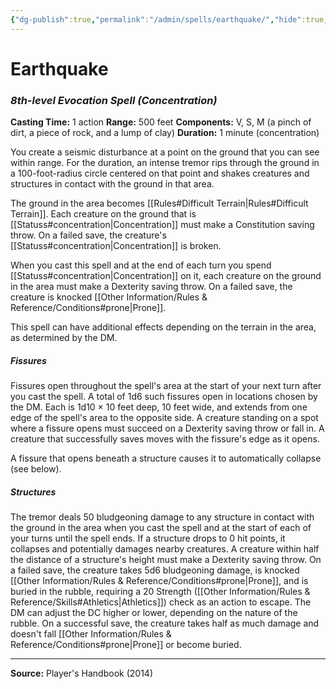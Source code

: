 ```yaml
---
{"dg-publish":true,"permalink":"/admin/spells/earthquake/","hide":true,"updated":"2025-08-05T19:49:54.487+01:00"}
---
```


# Earthquake
### *8th-level Evocation Spell* *(Concentration)*
**Casting Time:** 1 action
**Range:** 500 feet
**Components:** V, S, M (a pinch of dirt, a piece of rock, and a lump of clay)
**Duration:** 1 minute (concentration)

You create a seismic disturbance at a point on the ground that you can see within range. For the duration, an intense tremor rips through the ground in a 100-foot-radius circle centered on that point and shakes creatures and structures in contact with the ground in that area.

The ground in the area becomes [[Rules#Difficult Terrain\|Rules#Difficult Terrain]]. Each creature on the ground that is [[Statuss#concentration\|Concentration]] must make a Constitution saving throw. On a failed save, the creature's [[Statuss#concentration\|Concentration]] is broken.

When you cast this spell and at the end of each turn you spend [[Statuss#concentration\|Concentration]] on it, each creature on the ground in the area must make a Dexterity saving throw. On a failed save, the creature is knocked [[Other Information/Rules & Reference/Conditions#prone\|Prone]].

This spell can have additional effects depending on the terrain in the area, as determined by the DM.

##### Fissures
Fissures open throughout the spell's area at the start of your next turn after you cast the spell. A total of 1d6 such fissures open in locations chosen by the DM. Each is 1d10 × 10 feet deep, 10 feet wide, and extends from one edge of the spell's area to the opposite side. A creature standing on a spot where a fissure opens must succeed on a Dexterity saving throw or fall in. A creature that successfully saves moves with the fissure's edge as it opens.

A fissure that opens beneath a structure causes it to automatically collapse (see below).

##### Structures
The tremor deals 50 bludgeoning damage to any structure in contact with the ground in the area when you cast the spell and at the start of each of your turns until the spell ends. If a structure drops to 0 hit points, it collapses and potentially damages nearby creatures. A creature within half the distance of a structure's height must make a Dexterity saving throw. On a failed save, the creature takes 5d6 bludgeoning damage, is knocked [[Other Information/Rules & Reference/Conditions#prone\|Prone]], and is buried in the rubble, requiring a 20 Strength ([[Other Information/Rules & Reference/Skills#Athletics\|Athletics]]) check as an action to escape. The DM can adjust the DC higher or lower, depending on the nature of the rubble. On a successful save, the creature takes half as much damage and doesn't fall [[Other Information/Rules & Reference/Conditions#prone\|Prone]] or become buried.

---
**Source:** Player's Handbook (2014)